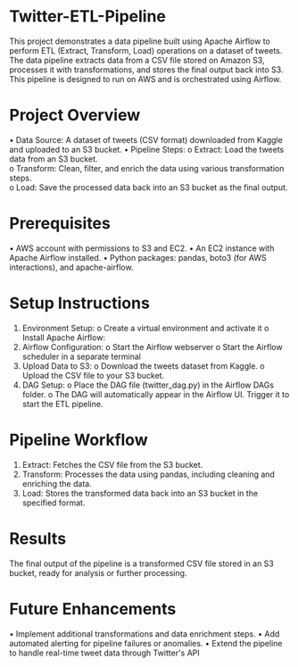 # Twitter-ETL-Pipeline

This project demonstrates a data pipeline built using Apache Airflow to perform ETL (Extract, Transform, Load) operations on a dataset of tweets. The data pipeline extracts data from a CSV file stored on Amazon S3, processes it with transformations, and stores the final output back into S3. This pipeline is designed to run on AWS and is orchestrated using Airflow.

# Project Overview

•	Data Source: A dataset of tweets (CSV format) downloaded from Kaggle and uploaded to an S3 bucket.
•	Pipeline Steps:
o	Extract: Load the tweets data from an S3 bucket.   
o	Transform: Clean, filter, and enrich the data using various transformation steps.    
o	Load: Save the processed data back into an S3 bucket as the final output.     

# Prerequisites
•	AWS account with permissions to S3 and EC2.
•	An EC2 instance with Apache Airflow installed.
•	Python packages: pandas, boto3 (for AWS interactions), and apache-airflow.

# Setup Instructions
1.	Environment Setup:
o	Create a virtual environment and activate it
o	Install Apache Airflow:
2.	Airflow Configuration:
o	Start the Airflow webserver
o	Start the Airflow scheduler in a separate terminal
3.	Upload Data to S3:
o	Download the tweets dataset from Kaggle.
o	Upload the CSV file to your S3 bucket.
4.	DAG Setup:
o	Place the DAG file (twitter_dag.py) in the Airflow DAGs folder.
o	The DAG will automatically appear in the Airflow UI. Trigger it to start the ETL pipeline.

# Pipeline Workflow
1.	Extract: Fetches the CSV file from the S3 bucket.
2.	Transform: Processes the data using pandas, including cleaning and enriching the data.
3.	Load: Stores the transformed data back into an S3 bucket in the specified format.
   
# Results
The final output of the pipeline is a transformed CSV file stored in an S3 bucket, ready for analysis or further processing.

# Future Enhancements
•	Implement additional transformations and data enrichment steps.
•	Add automated alerting for pipeline failures or anomalies.
•	Extend the pipeline to handle real-time tweet data through Twitter's API
